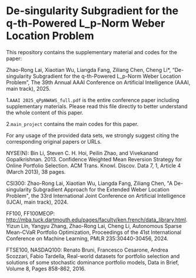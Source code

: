 # De-singularity Subgradient for the q-th-Powered L_p-Norm Weber Location Problem

This repository contains the supplementary material and codes for the paper:

Zhao-Rong Lai, Xiaotian Wu, Liangda Fang, Ziliang Chen, Cheng Li*, “De-singularity Subgradient for the q-th-Powered L_p-Norm Weber Location Problem”, The 39th Annual AAAI Conference on Artificial Intelligence (AAAI, main track), 2025.

1.`AAAI 2025_qPpNWAWS_full.pdf` is the entire conference paper including supplementary materials. Please read this file directly to better understand the whole content of this paper.

2.`main_project` contains the main codes for this paper.

For any usage of the provided data sets, we strongly suggest citing the corresponding original papers or URLs.

NYSE(N): Bin Li, Steven C. H. Hoi, Peilin Zhao, and Vivekanand Gopalkrishnan. 2013. Confidence Weighted Mean Reversion Strategy for Online Portfolio Selection. ACM Trans. Knowl. Discov. Data 7, 1, Article 4 (March 2013), 38 pages.

CSI300: Zhao-Rong Lai, Xiaotian Wu, Liangda Fang, Ziliang Chen, "A De-singularity Subgradient Approach for the Extended Weber Location Problem", the 33rd International Joint Conference on Artificial Intelligence (IJCAI, main track), 2024.

FF100,  FF100MEOP: http://mba.tuck.dartmouth.edu/pages/faculty/ken.french/data_library.html.  Yizun Lin, Yangyu Zhang, Zhao-Rong Lai, Cheng Li, Autonomous Sparse Mean-CVaR Portfolio Optimization, Proceedings of the 41st International Conference on Machine Learning, PMLR 235:30440-30456, 2024.

FTSE100, NASDAQ100: Renato Bruni, Francesco Cesarone, Andrea Scozzari, Fabio Tardella, Real-world datasets for portfolio selection and solutions of some stochastic dominance portfolio models, Data in Brief, Volume 8, Pages 858-862, 2016.
